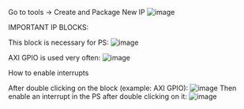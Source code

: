 Go to tools -> Create and Package New IP
![image](https://user-images.githubusercontent.com/84331501/224053787-61eab334-1fb9-4029-a150-36eb5a1644d6.png)

IMPORTANT IP BLOCKS:

This block is necessary for PS: 
![image](https://user-images.githubusercontent.com/84331501/232920282-3a697d9d-ead7-44d0-aca9-296fb8fdbd7a.png)

AXI GPIO is used very often: ![image](https://user-images.githubusercontent.com/84331501/232920485-85feca31-e367-4e1b-9973-82fc2739f891.png)

How to enable interrupts

After double clicking on the block (example: AXI GPIO): ![image](https://user-images.githubusercontent.com/84331501/232920583-064e7756-ce75-41c2-980e-90a3e4f62c76.png)
Then enable an interrupt in the PS after double clicking on it: ![image](https://user-images.githubusercontent.com/84331501/232920784-5f8062eb-0bdb-4cbd-aba3-d29a6d7e35ec.png)
